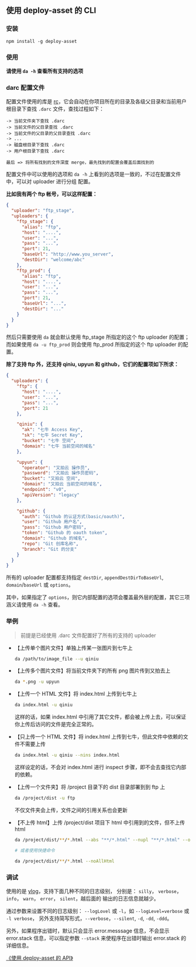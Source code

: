 ## 使用 deploy-asset 的 CLI


### 安装

```
npm install -g deploy-asset
```

### 使用

**请使用 `da -h` 查看所有支持的选项**


### darc 配置文件

配置文件使用的库是 [rc](https://github.com/dominictarr/rc)，它会自动在你项目所在的目录及各级父目录和当前用户根目录下查找 `.darc` 文件，查找过程如下：

```
-> 当前文件夹下查找 .darc
-> 当前文件的父目录查找 .darc
-> 当前文件的父目录的父目录查找 .darc
-> ...
-> 磁盘根目录下查找 .darc
-> 用户根目录下查找 .darc

最后 => 将所有找到的文件深度 merge，最先找到的配置会覆盖后面找到的
```


配置文件中可以使用的选项和 `da -h` 上看到的选项是一致的，不过在配置文件中，可以对 uploader 进行分组
配置。

**比如我有两个 ftp 帐号，可以这样配置：**

```json
{
  "uploader": "ftp_stage",
  "uploaders": {
    "ftp_stage": {
      "alias": "ftp",
      "host": "....",
      "user": "...",
      "pass": "...",
      "port": 21,
      "baseUrl": "http://www.you_server",
      "destDir": "welcome/abc"
    },
    "ftp_prod": {
      "alias": "ftp", 
      "host": "....",
      "user": "...",
      "pass": "...",
      "port": 21,
      "baseUrl": "...",
      "destDir": "..."
    }
  }
}
```

然后只需要使用 `da` 就会默认使用 ftp_stage 所指定的这个 ftp uploader 的配置；
而如果使用 `da -u ftp_prod` 则会使用 ftp_prod 所指定的这个 ftp uploader 的配置。


**除了支持 ftp 外，还支持 qiniu, upyun 和 github，它们的配置项如下所求：**

```json
{
  "uploaders": {
    "ftp": {
      "host": "....",
      "user": "...",
      "pass": "...",
      "port": 21
    },

    "qiniu": {
      "ak": "七牛 Access Key",
      "sk": "七牛 Secret Key",
      "bucket": "七牛 空间",
      "domain": "七牛 当前空间的域名"
    },

    "upyun": {
      "operator": "又拍云 操作员",
      "password": "又拍云 操作员密码",
      "bucket": "又拍云 空间",
      "domain": "又拍云 当前空间的域名",
      "endpoint": "v0",
      "apiVersion": "legacy"
    },

    "github": {
      "auth": "Github 的认证方式(basic/oauth)",
      "user": "Github 用户名",
      "pass": "Github 用户密码",
      "token": "Github 的 oauth token",
      "domain": "Github 的域名",
      "repo": "Git 创库名称",
      "branch": "Git 的分支"
    }
  }
}

```

所有的 uploader 配置都支持指定 `destDir`, `appendDestDirToBaseUrl`, `domain`/`baseUrl` 或 `options`。

其中，如果指定了 `options`，则它内部配置的选项会覆盖最外层的配置，其它三项涵义请使用 `da -h` 查看。


### 举例

> 前提是已经使用 .darc 文件配置好了所有的支持的 uploader

* 【上传单个图片文件】单独上传某一张图片到七牛上

  ```bash
  da /path/to/image_file --u qiniu
  ```

* 【上传多个图片文件】将当前文件夹下的所有 png 图片传到又拍去上

  ```bash
  da *.png -u upyun
  ```


* 【上传一个 HTML 文件】将 index.html 上传到七牛上

  ```bash
  da index.html -u qiniu
  ```

  这样的话，如果 index.html 中引用了其它文件，都会被上传上去，可以保证你上传后访问的文件是完全正常的。

* 【只上传一个 HTML 文件】将 index.html 上传到七牛，但此文件中依赖的文件不需要上传
  
  ```bash
  da index.html -u qiniu --nins index.html
  ```

  这样设定的话，不会对 index.html 进行 inspect 步骤，即不会去查找它内部的依赖。

* 【上传一个文件夹】将 /project 目录下的 dist 目录部署到到 ftp 上

  ```bash
  da /project/dist -u ftp
  ```

  不仅文件夹会上传，文件之间的引用关系也会更新

* 【不上传 html】上传 /project/dist 项目下 html 中引用到的文件，但不上传 html

  ```bash
  da /project/dist/**/*.html --abs "**/*.html" --nupl "**/*.html" --outDir out

  # 或者使用快捷命令

  da /project/dist/**/*.html --noAllHtml
  ```



### 调试

使用的是 [ylog](https://github.com/qiu8310/ylog)，支持下面几种不同的日志级别，
分别是： `silly`， `verbose`， `info`， `warn`， `error`， `silent`，越后面的
输出的日志信息就越少。


通过参数来设置不同的日志级别： `--logLovel` 或 `-l`，如 `--logLevel=verbose` 或 `-l verbose`，
另外支持简写形式，`--verbose`，`--silent`, `-d`, `-dd`, `-ddd`。

另外，如果程序出错时，默认只会显示 error.messsage 信息，不会显示 error.stack 信息，可以指定参数 `--stack`
来使程序在出错时输出 error.stack 的详细信息。



[《使用 deploy-asset 的 API》](./Use_API.md)




